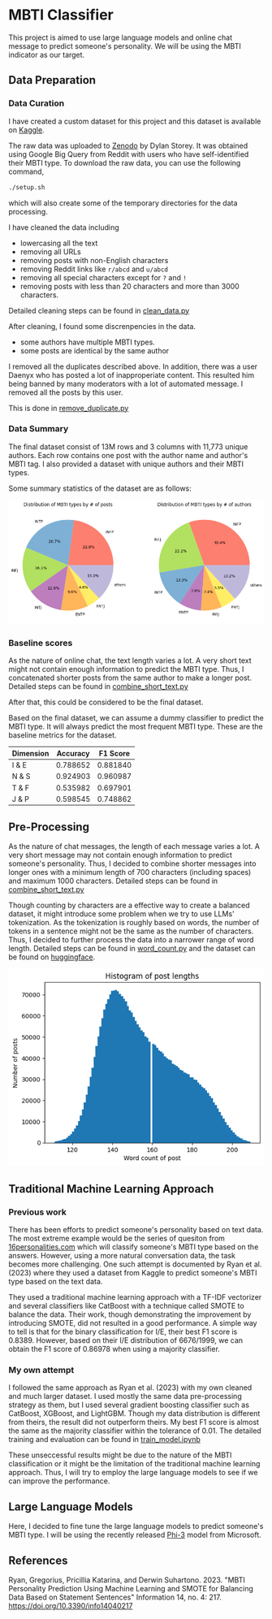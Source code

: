 # MBTI Classifier 

This project is aimed to use large language models and online chat message to predict someone's personality. 
We will be using the MBTI indicator as our target. 

## Data Preparation

### Data Curation 

I have created a custom dataset for this project and this dataset is available on [Kaggle](https://www.kaggle.com/datasets/minhaozhang1/reddit-mbti-dataset). 

The raw data was uploaded to [Zenodo](https://zenodo.org/records/1482951) by Dylan Storey. 
It was obtained using Google Big Query from Reddit with users who have self-identified their MBTI type. 
To download the raw data, you can use the following command,

```bash
./setup.sh
```

which will also create some of the temporary directories for the data processing.

I have cleaned the data including 
- lowercasing all the text
- removing all URLs 
- removing posts with non-English characters
- removing Reddit links like `r/abcd` and `u/abcd`
- removing all special characters except for `?` and `!`
- removing posts with less than 20 characters and more than 3000 characters. 

Detailed cleaning steps can be found in [clean_data.py](./preprocessing/clean_data.py)


After cleaning, I found some discrenpencies in the data. 
- some authors have multiple MBTI types. 
- some posts are identical by the same author

I removed all the duplicates described above. 
In addition, there was a user Daenyx who has posted a lot of inapproperiate content.
This resulted him being banned by many moderators with a lot of automated message. 
I removed all the posts by this user.

This is done in [remove_duplicate.py](./preprocessing/remove_duplicate.py)

### Data Summary

The final dataset consist of 13M rows and 3 columns with 11,773 unique authors. 
Each row contains one post with the author name and author's MBTI tag. 
I also provided a dataset with unique authors and their MBTI types.

Some summary statistics of the dataset are as follows:

![MBTI Distributions](./figs/mbti_distribution.png)


### Baseline scores

As the nature of online chat, the text length varies a lot. 
A very short text might not contain enough information to predict the MBTI type.
Thus, I concatenated shorter posts from the same author to make a longer post. 
Detailed steps can be found in [combine_short_text.py](./combine_short_text.py)

After that, this could be considered to be the final dataset. 

Based on the final dataset, we can assume a dummy classifier to predict the MBTI type.
It will always predict the most frequent MBTI type. 
These are the baseline metrics for the dataset. 

| Dimension | Accuracy | F1 Score |
|-----------|----------|----------|
|  I & E  | 0.788652 | 0.881840 |
|  N & S  | 0.924903 | 0.960987 |
|  T & F  | 0.535982 | 0.697901 |
|  J & P  | 0.598545 | 0.748862 |


## Pre-Processing 

As the nature of chat messages, the length of each message varies a lot. 
A very short message may not contain enough information to predict someone's personality. 
Thus, I decided to combine shorter messages into longer ones with a minimum length of 700 characters (including spaces) and maximum 1000 characters. 
Detailed steps can be found in [combine_short_text.py](./preprocessing/combine_short_text.py)

Though counting by characters are a effective way to create a balanced dataset, it might introduce some problem when we try to use LLMs' tokenization. 
As the tokenization is roughly based on words, the number of tokens in a sentence might not be the same as the number of characters. 
Thus, I decided to further process the data into a narrower range of word length. 
Detailed steps can be found in [word_count.py](./preprocessing/remove_useless_data.py) and the dataset can be found on [huggingface](https://huggingface.co/datasets/minhaozhang/mbti). 

![word_count](./figs/word_count.png)

## Traditional Machine Learning Approach 

### Previous work

There has been efforts to predict someone's personality based on text data. The most extreme example would be the series of quesiton from [16personalities.com](https://www.16personalities.com/) which will classify someone's MBTI type based on the answers. However, using a more natural conversation data, the task becomes more challenging. One such attempt is documented by Ryan et al. (2023) where they used a dataset from Kaggle to predict someone's MBTI type based on the text data. 

They used a traditional machine learning approach with a TF-IDF vectorizer and several classifiers like CatBoost with a technique called SMOTE to balance the data. Their work, though demonstrating the improvement by introducing SMOTE, did not resulted in a good performance. A simple way to tell is that for the binary classification for I/E, their best F1 score is 0.8389. However, based on their I/E distribution of 6676/1999, we can obtain the F1 score of 0.86978 when using a majority classifier. 

### My own attempt 

I followed the same approach as Ryan et al. (2023) with my own cleaned and much larger dataset. I used mostly the same data pre-processing strategy as them, but I used several gradient boosting classifier such as CatBoost, XGBoost, and LightGBM. Though my data distribution is different from theirs, the result did not outperform theirs. My best F1 score is almost the same as the majority classifier within the tolerance of 0.01. The detailed training and evaluation can be found in [train_model.ipynb](./ml/train_model.ipynb)

These unseccessful results might be due to the nature of the MBTI classification or it might be the limitation of the traditional machine learning approach. Thus, I will try to employ the large language models to see if we can improve the performance. 


## Large Language Models

Here, I decided to fine tune the large language models to predict someone's MBTI type. I will be using the recently released [Phi-3](https://azure.microsoft.com/en-us/blog/introducing-phi-3-redefining-whats-possible-with-slms/) model from Microsoft. 


## References

Ryan, Gregorius, Pricillia Katarina, and Derwin Suhartono. 2023. "MBTI Personality Prediction Using Machine Learning and SMOTE for Balancing Data Based on Statement Sentences" Information 14, no. 4: 217. https://doi.org/10.3390/info14040217